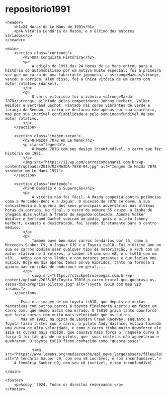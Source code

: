 # repositorio1991
<!DOCTYPE html>
<html lang="pt-br">
<head>
    <meta charset="UTF-8">
    <meta name="viewport" content="width=device-width, initial-scale=1.0">
    <title>24 Horas de Le Mans de 1991</title>
    <link rel="stylesheet" href="style.css">
</head>
<body>

    <header>
        <h1>24 Horas de Le Mans de 1991</h1>
        <p>A Vitória Lendária da Mazda, e o último dos motores variados</p>
    </header>

    <main>
        <section class="conteudo">
            <h2>Uma Conquista Histórica</h2>
            <p>
                A edição de 1991 das 24 Horas de Le Mans entrou para a história do automobilismo por um motivo muito especial: foi a primeira vez que um carro de uma fabricante japonesa, a <strong>Mazda</strong>, venceu a corrida. Além disso, foi a única vitória de um carro com motor rotativo (Wankel).
            </p>
            <p>
                O carro vitorioso foi o icônico <strong>Mazda 787B</strong>, pilotado pelos competidores Johnny Herbert, Volker Weidler e Bertrand Gachot. Pintado nas cores vibrantes de verde e laranja da Renown, o carro se destacou não apenas por sua aparência, mas por sua incrível confiabilidade e pelo som inconfundível de seu motor rotativo.
            </p>
        </section>

        <section class="imagem-secao">
            <h2>O Mazda 787B em Le Mans</h2>
            <p class="legenda">
                O Mazda 787B com seu design inconfundível, o carro que fez história em 1991.
            </p>
            <img src="https://i1.wp.com/carroscomcamanzi.com.br/wp-content/uploads/2019/03/MAZDA-787B-04.jpg" alt="Imagem do Mazda 787B vencedor em Le Mans 1991">
        </section>

        <section class="conteudo">
            <h2>O Desafio e a Superação</h2>
            <p>
                A vitória não foi fácil. A Mazda competia contra potências como a Mercedes-Benz e a Jaguar. O sucesso do 787B se deveu à sua consistência e à quebra dos seus principais adversários nas últimas horas da corrida. No final, o carro de número 55 cruzou a linha de chegada duas voltas à frente do segundo colocado. Apenas Volker Weidler e Bertrand Gachot subiram ao pódio, pois o piloto Johnny Herbert, exausto e desidratado, foi levado diretamente para o centro médico.
            </p>
            <p>
                Também ouve bem mais carros lendários por lá, como a Mercedes Sauber C9, o Jaguar XJ9 e o Toyota ts010. Foi o último ano em que os carros podiam usar qualquer tipo de motorização, o 787b com um motor rtativo de 3 rotores, a sauber c9 com seu v8, e o ts010 com um v10... Ambos com sons lindos e com motores potentes e que faziam uma música. Hoje em dia apenas temos os v6 híbridos, tanto na formúla 1 quanto nas corridas de endurancr em geral....
            </p>
                <img src="https://clickpetroleoegas.com.br/wp-content/uploads/2025/05/Toyota-TS010-o-carro-brutal-que-quebrava-os-ossos-dos-proprios-pilotos.jpg" alt="Toyota TS010 com meu v10 insano.">
        </section>

           Essa é a imagem de um toyota ts010, que depois de muitas tentativas com outros carros a toyota finalmente acertou em fazer um carro bom, que mesmo assim deu errado. O TS010 grava tanto downforce que fazia curvas com muito mais velocidade que os outros.
           Mas em 1992, na pista de Eastern Creek Raceway, enquanto a Toyota fazia testes com o carro, o piloto Andy Wallace, estava fazendo uma curva de alta velocidade, e como o carro tinha muito downforce ele azia as curvas mais rápido, que causava mais força G, naquela curva a força G foi tão grande no piloto, que  suas costelas não aguentaram e quebraram. O toyota ts010 ficou conhecido como "quebra ossos".
        
                <img src="https://www.lemans.org/media/cache/api_news_large/assets/fileuploads/57/4f/574f55177e368.jpeg" alt="A lendária Sauber c9, com seu v8 incrível, e som inconfundível.">
        A lendária Sauber c9, com seu v8 incrível, e som inconfundível

    </main>
    
    <footer>
        <p>&copy; 2024. Todos os direitos reservados.</p>
    </footer>

</body>
</html>
